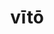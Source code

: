 ---
title: vītō
meaning: to avoid
ch: [thirteen, f2, f, ss, ss2]
pos: verb
inf: vītāre
secondppstem: vīt
infend: āre
conjugation: first
derivative: inevitable
---